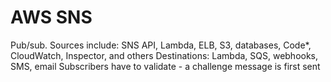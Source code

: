 # AWS SNS 

Pub/sub.
Sources include: SNS API, Lambda, ELB, S3, databases, Code*, CloudWatch, Inspector, and others
Destinations: Lambda, SQS, webhooks, SMS, email
Subscribers have to validate - a challenge message is first sent